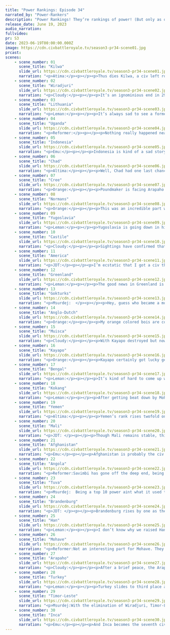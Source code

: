 ```yaml
---
title: "Power Rankings: Episode 34"
narrated_by: "Power-Rankers"
description: "Power Rankings! They’re rankings of power! (But only as of the instant of the end of the previous episode, as these are not meant to be future predictions!) Power Rankings!"
release_date: June 19, 2023
audio_narration:
fullvideo:
pr: S3
date: 2023-06-19T00:00:00.000Z
image: https://cdn.civbattleroyale.tv/season3-pr34-scene01.jpg
prcast:
scenes:
    - scene_number: 01
      scene_title: "Kilwa"
      slide_url: https://cdn.civbattleroyale.tv/season3-pr34-scene01.jpg
      narration: "<p>Atima:</p><p></p><p>Thus dies Kilwa, a civ left rotting for millennia after a terrible forever war with Uganda stunted any forward momentum either had far too early for them to get anything off the ground. They suffered so terribly that even the Zulu, another terrible no-good-very-bad civ got to Madagascar before them. Maybe if Uganda hadn’t decided to drag both of them to hell, maybe if they had settled more beforehand, maybe, maybe, maybe. At the end of the day, Kilwa just wasn’t a good civ.</p>"
    - scene_number: 02
      scene_title: "Wiradjuri"
      slide_url: https://cdn.civbattleroyale.tv/season3-pr34-scene02.jpg
      narration: "<p>Cloudy:</p><p></p><p>It’s an ignominious end in 29th place for the Wiradjuri, a civ which once spanned the continent of Australia. After out-settling the Yolngu early in the game, the Wiradjuri seemed set to dominate the continent, but Timor-Leste gained a foothold which they never expelled. That failure came back to haunt them as multiple wars against the Inca and Timor eroded their borders, until at last, Xanana Gusmão completely conquered the entirety of Australia in one shocking campaign, like a modern era Alexander. Even as this was occurring, the Wiradjuri rolled over and crushed the Maori, scoring an elimination of their own, but those lands only became their prison as they waited for the end. When the Inca eventually delivered it, it came swiftly, solidifying the Wiradjuri and the Yolngu as the worst performing Australian duo in CBR history.</p>"
    - scene_number: 03
      scene_title: "Lithuania"
      slide_url: https://cdn.civbattleroyale.tv/season3-pr34-scene03.jpg
      narration: "<p>Leman:</p><p></p><p>It’s always sad to see a former top 10 mainstay relegated to the “I only rose cause better civs died” club.</p>"
    - scene_number: 04
      scene_title: "Uganda"
      slide_url: https://cdn.civbattleroyale.tv/season3-pr34-scene04.jpg
      narration: "<p>Reformer:</p><p></p><p>Nothing really happened near Uganda this part. Angola is off fighting (and nuking) the Normans, but that’s about it for action even close to the poor civ. Excited to see them wiped out when total war comes knocking!</p>"
    - scene_number: 05
      scene_title: "Indonesia"
      slide_url: https://cdn.civbattleroyale.tv/season3-pr34-scene05.jpg
      narration: "<p>Emu:</p><p></p><p>Indonesia is kind of a sad story, really. There was nothing wrong with them in particular, but they kind of had to die for Timor's majesty to bloom into the terrifying empire we see today. All in all, they'll go down as nothing more than a side character in this great epic of kings and blood. They didn't even get the dignity of getting dramatically swept aside to the sub, instead kept as a rump in some of their worse cities, still on par with their neighbors at first but falling farther and farther behind as their retirement wears on. Civs are like Klingons, an old one is not a happy one.</p>"
    - scene_number: 06
      scene_title: "Chad"
      slide_url: https://cdn.civbattleroyale.tv/season3-pr34-scene06.jpg
      narration: "<p>Altima:</p><p></p><p>Well, Chad had one last chance to maybe pull some bullshit against a mostly-empty Angola. It would probably have gotten them killed, but it would have been their last chance. Now, even that much is gone, burned to a crisp alongside millions of Normans, the border now militarized by the soldiers marching into North Africa. Well, it was a snowflake’s chance anyway, I suppose. Not much has actually changed for the weakest Chads, and so their rank stays stagnant.</p>"
    - scene_number: 07
      scene_title: "Cree"
      slide_url: https://cdn.civbattleroyale.tv/season3-pr34-scene07.jpg
      narration: "<p>Orange:</p><p></p><p>Poundmaker is facing Arapaho round 2 electric boogaloo and oh boy is it not looking like it’ll end well. Like not gonna lie the Cree are fucked three ways to sunday and while they will likely last through this next year it’s only a matter of time at this point. Please </p>"
    - scene_number: 08
      scene_title: "Normans"
      slide_url: https://cdn.civbattleroyale.tv/season3-pr34-scene08.jpg
      narration: "<p>Orange:</p><p></p><p>This was an incredible part with the Normans, not for the Normans, but with them. Because their dismantling at the hands of the Yugoslavs and Angolans is just a beautiful sight. Like it’s so good. Who could’ve guessed that Yugoslavia would take the Normans down after getting beat up so much, orchestrating a destruction with Angola that just completely takes the Normans out of the running. They aren’t getting out of this one…</p>"
    - scene_number: 09
      scene_title: "Yugoslavia"
      slide_url: https://cdn.civbattleroyale.tv/season3-pr34-scene09.jpg
      narration: "<p>Leman:</p><p></p><p>Yugoslavia is going down in history as one of the scrappiest, most tenacious, and overall, most fun civs in CBR history. Imagine being knocked down to two cities, just to embarrass a struggling mid-tier with thirteen more cities than you by nuking them to pieces and flipping their capital. Insane. I’m fully a Yugoslavia supporter now. Go Tito.</p>"
    - scene_number: 10
      scene_title: "Castile"
      slide_url: https://cdn.civbattleroyale.tv/season3-pr34-scene10.jpg
      narration: "<p>Cloudy:</p><p></p><p>Sightings have confirmed that Castile still exists. </p>"
    - scene_number: 11
      scene_title: "America"
      slide_url: https://cdn.civbattleroyale.tv/season3-pr34-scene11.jpg
      narration: "<p>JDT:</p><p></p><p>I’m ecstatic that I got a civ that did nothing for one of my writeups, because I’m leaving very early tomorrow morning and need to catch some zeds. </p>"
    - scene_number: 12
      scene_title: "Greenland"
      slide_url: https://cdn.civbattleroyale.tv/season3-pr34-scene12.jpg
      narration: "<p>Leman:</p><p></p><p>The good news in Greenland is that it’s the only North American civ that doesn’t share a long border with Arapaho, so Pretty Nose probably won’t be able to just erase the civ. The bad news is, just about everything else. Brandenburg’s unethically large navy is looming, Greenland’s stats are trash, they are completely broke, they have no science, and they’re stuck on 79 techs. That’s the fewest tech of any living civ besides Castile, who has completely given up, and Uganda, who hasn’t had a third civ since the Classical Era.  Greenland’s now relying on its remoteness to keep them safe really. Not a great strategy, if I’m being honest, but it warrants a few spots in the ranks this week.</p>"
    - scene_number: 13
      scene_title: "Gokturks"
      slide_url: https://cdn.civbattleroyale.tv/season3-pr34-scene13.jpg
      narration: "<p>Msurdej:  </p><p></p><p>Hey, guess who became a monarcho-socialist society?</p><p>The GokturksGuess who’s out of money?  Also the Gokturks</p>"
    - scene_number: 14
      scene_title: "Anglo-Dutch"
      slide_url: https://cdn.civbattleroyale.tv/season3-pr34-scene14.jpg
      narration: "<p>Orange:</p><p></p><p>My orange colored bois are continuing to slowly climb the ranks as they stay steady and others fall around them. Honestly, there are still a lot of ways A-D can grow from here: They are pretty similar in army size to America while having more production and just edging ahead in tech, taking them on would be a great boon and secure Western Europe while potentially allowing for a colony in North America. There’s also Greenland worse in tech and production by a bit more but having more troops, also a strong choice to go after to give A-D their monopoly on the North Atlantic and prevent Brandenburg from furthering their encirclement.</p>"
    - scene_number: 15
      scene_title: "Muisca"
      slide_url: https://cdn.civbattleroyale.tv/season3-pr34-scene15.jpg
      narration: "<p>Cloudy:</p><p></p><p>With Kayapo destroyed but now at peace, the window during which the Muisca might be able to attack someone has expanded. It’s hard to say how well they would do against a civ whose units are so much more advanced, but it’s hard to imagine they would lose. On that faint sign of hope, Muisca rises to 16th, the highest they’ve ever been.</p><p></p><p>They’d better watch out for the Inca, though.</p>"
    - scene_number: 16
      scene_title: "Kayapo"
      slide_url: https://cdn.civbattleroyale.tv/season3-pr34-scene16.jpg
      narration: "<p>Orange:</p><p></p><p>Kayapo certainly got lucky getting a quick peace deal with the Incans because they got destroyed, I’ve been saying this for ages that this would happen. They fight the Inca once that’s not purely just the jungle border and oop, completely crumbling. Who could’ve seen this coming? It’s me, I could. Get rekted Kayapo</p>"
    - scene_number: 17
      scene_title: "Bengal"
      slide_url: https://cdn.civbattleroyale.tv/season3-pr34-scene17.jpg
      narration: "<p>Leman:</p><p></p><p>It’s kind of hard to come up with stuff to say about Bengal. They were my favorite civ going into the game, and while I really expected better, 14th place this late into the game. While their stats are still middling, Bengal seems to be militarizing, they now have more troops than Afghanistan! Only by 2000, but still. They’re somewhat above average technologically, their economy is still positive, there could be time for a comeback yet!</p>"
    - scene_number: 18
      scene_title: "Kokang"
      slide_url: https://cdn.civbattleroyale.tv/season3-pr34-scene18.jpg
      narration: "<p>Leman:</p><p></p><p>After getting beat down by Mohave, Kokang had a quiet part. Saungkang was refounded, peace was made, and things returned to normal for Kokang. After this, honestly, kind of disastrous war, I’m not super optimistic about Kokang’s future. But I do think the way forward is pretty clear. Hope Timor-Leste doesn’t kill you anytime soon, while teching up, because you’re one of like 8 civs with a positive GPT. Then, after completing the tech tree, use your Nexuses and GDR to kill Han’s Mobile SAMs or whatever, and go from there. It’s gonna require a lot of luck, but, hey, at least it’s a plan.</p>"
    - scene_number: 19
      scene_title: "Yemen"
      slide_url: https://cdn.civbattleroyale.tv/season3-pr34-scene19.jpg
      narration: "<p>Altima:</p><p></p><p>Yemen’s rank rises twofold on the backs of modest success against Kilwa (put a pin in that) and the collapse of others, principally Kayapo. They’ve got pretty good tech and food, they’re expanding, all’s good, right? Well, Yemen just eliminated a civ, and their closest neighbor is the Turks. It is generally not great for one’s life expectancy to get “genocide penalties” while neighboring the Turks. Ask the Lithuanians. Or the Permians. Or the Egyptians. Now, unlike those chumps, Yemen would probably survive the Bad Times there entailed; they have enough naval assets and African cities that the Turks wouldn’t be able to stomp them out in one go without some weird shit happening. But losing their homeland would still be a bad time. Just something to consider; they may be ranked 12, but that doesn’t mean as much as it used to.</p>"
    - scene_number: 20
      scene_title: "Mali"
      slide_url: https://cdn.civbattleroyale.tv/season3-pr34-scene20.jpg
      narration: "<p>JDT: </p><p></p><p>Though Mali remains stable, this really doesn’t underscore that this was a pretty good part for them. Instead of doing the obvious and attacking Angola or the Normans, Sudieta Keita decided to try doing that one EU4 achievement, invading the Kayapo and coming out on top. Sure, he only got one city in South America, but with the Kayapo still vulnerable, he has a pretty good base of operations for future colonial ventures and has shown the gonzo to go on the offensive, a much-needed trait in today's cylinder. </p>"
    - scene_number: 21
      scene_title: "Afghanistan"
      slide_url: https://cdn.civbattleroyale.tv/season3-pr34-scene21.jpg
      narration: "<p>Emu:</p><p></p><p>Afghanistan is probably the civ I hate most at this point. Just a big boring void taking up a bunch of territory that could be better used by other more interesting and all around better civs. Fuck man. Do SOMETHING.</p>"
    - scene_number: 22
      scene_title: "Angola"
      slide_url: https://cdn.civbattleroyale.tv/season3-pr34-scene22.jpg
      narration: "<p>Reformer:Savimbi has gone off the deep end, being likely the ruler launching most of the nukes which devastated the Norman lands this part. Though the war looked like it could be an embarrassment to the greatest African power, Angola eventually turned the war around, and stands to gain a sizable portion of land from the Norman collapse. Still, I would continue the policy of buffer states to avoid directly bordering Turkey here - it could mean the difference between a top 20 final ranking and a top 10 final ranking. </p>"
    - scene_number: 23
      scene_title: "Tuva"
      slide_url: https://cdn.civbattleroyale.tv/season3-pr34-scene23.jpg
      narration: "<p>Msurdej:  Being a top 10 power aint what it used to be. Sure Tuva has a strong carpet, but they are losing money and broke, meaning cuts to production and science. Sure they could move against the Gokturks, but a grinding war could give one of their other neighbors an opportunity to strike. Watching, waiting, and fixing the money issues might be the best move for Donduk now.</p>"
    - scene_number: 24
      scene_title: "Brandenburg"
      slide_url: https://cdn.civbattleroyale.tv/season3-pr34-scene24.jpg
      narration: "<p>JDT: </p><p></p><p>Brandenburg rises by one as they come out on top of both the Lithuanian war and second Yugoslav conflict. Though the Yugoslavs are of course refusing to die by murdering the Normans in a desperate bid to survive, it does show one good thing - Brandenburg finally figured out how to fight wars good. However, this may be for naught because currently, they are making -2447 gold per turn and have run out of money in the treasury. This has given noticeable cuts to their production, and neutered their science output to low-mid-tier civ levels. Should they fail to repair their economic situation soon, trouble may brew for the Prussian Eagle as they spiral into irrelevancy. </p>"
    - scene_number: 25
      scene_title: "Han"
      slide_url: https://cdn.civbattleroyale.tv/season3-pr34-scene25.jpg
      narration: "<p>Leman:</p><p></p><p>I don’t know why we raised Han. Han is broke. Like really, really broke. They have no treasury and an income of -5203 GPT. They are generating 0 science and are already 26 techs behind the tech leaders Kayapo and Timor-Leste. Yes, they have an absolutely cracked military (when adjusted for gold and nukes their traditional forces are the largest on the cylinder by a lot), but with a kind of mediocre production that isn’t getting any better, I can’t imagine Han winning anything other than the shortest wars against anyone who’s almost 30 techs ahead of them. </p><p></p><p>The only bright side is that Han’s not the only top-tier civ with a collapsing economy. Tuva ran out of gold this episode, and Brandenburg has been basically broke for a few episodes now. In terms of weaker civs, Greenland is generating no science and Gokturks are also broke. So at least Han won’t be alone here. That being said, most of Han’s neighbors are doing fine – Mohave, Kokang, Bengal and Afghanistan all have working economies.</p><p></p><p>So long story short, unless Han fixes its economy basically now, I really, really don’t like their chances.</p>"
    - scene_number: 26
      scene_title: "Mohave"
      slide_url: https://cdn.civbattleroyale.tv/season3-pr34-scene26.jpg
      narration: "<p>Reformer:Not an interesting part for Mohave. They watch Arapaho take another gander at Cree, and on the other side of the Pacific, Inca take out Wiradjuri. It is certainly getting harder to expand in the Pacific, and the longer Mohave takes to get stronger, the smaller their chances of victory ultimately are. Some have even argued that the window has already closed, and that Mohave’s inaction has doomed them to defeat while the top four rocket far ahead. Still, Arapaho is arguably the weakest of the great four, and I personally believe in a timeline where Mohave rises to the occasion and challenges the four great. </p>"
    - scene_number: 27
      scene_title: "Arapaho"
      slide_url: https://cdn.civbattleroyale.tv/season3-pr34-scene27.jpg
      narration: "<p>Cloudy:</p><p></p><p>After a brief peace, the Arapaho are once again attempting to destroy the Cree, with mixed success. Long-term, the odds are heavily in their favor, and their superior production and military might will overcome whatever defense the Cree can muster. On the other hand, the Cree started off the war by recapturing the former Kwak capital, so it’s obvious that Pretty Nose was not entirely prepared. We will have to wait and see if all these wars against the Cree end up leaving Arapaho vulnerable to attack.</p>"
    - scene_number: 28
      scene_title: "Turkey"
      slide_url: https://cdn.civbattleroyale.tv/season3-pr34-scene28.jpg
      narration: "<p>Leman:</p><p></p><p>Turkey slides to third place as Inca completes its dismemberment of Kayapo, integrates all of those new cities, and then kills Wiradjuri, as a treat. Turkey hasn’t really done anything wrong, it's just that it’s no longer the undisputed monster at the top of the rankings. In fact, I believe the top four civs (Arapaho, Turkey, Timor-Leste and Inca), are all about equally powerful. So, Turkey, with its exceptional tech, massive military, strong production, and robust economy is doing just fine. </p><p></p><p>I will point out that the last two times we decided not to rank Turkey first, they turned around and killed Lithuania and Permians. So yeah. </p>"
    - scene_number: 29
      scene_title: "Timor-Leste"
      slide_url: https://cdn.civbattleroyale.tv/season3-pr34-scene29.jpg
      narration: "<p>Msurdej:With the elimination of Wiradjuri, Timor-Leste has lost one of their (former) greatest rivals. And yet, it was the Inca, not Timor-Leste, who dealt the final blow. What this means for these two great titans going forward is anybody’s guess. Speaking of which, where are the Inca...</p>"
    - scene_number: 30
      scene_title: "Inca"
      slide_url: https://cdn.civbattleroyale.tv/season3-pr34-scene30.jpg
      narration: "<p>Emu:</p><p></p><p>And Inca becomes the seventh civ to top the rankings! Long referred to tongue-in-cheek as the most successful Polynesian civ, it seems the confusingly colored titans of the Pacific have finally established a solid power base on the South American continent, becoming undisputed hegemons there. But don't take that to mean they've neglected their Pacific holdings, either. This part they finished off Wiradjuri and established a good jumping off point against surprisingly empty-looking enemy waters off the coast of Australia. The volatile state of the cylinder guarantees they'll face strong competition soon, but for now they hold the throne.</p>"
---
```

